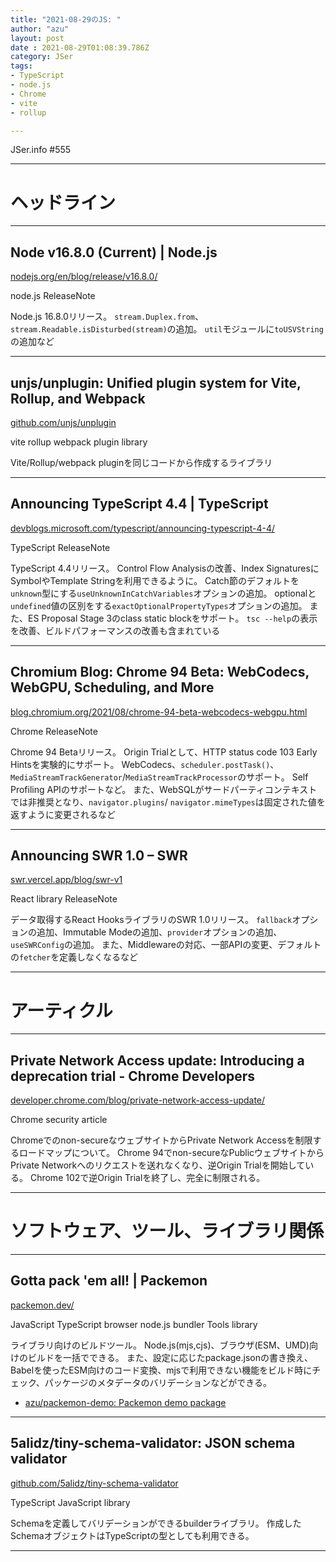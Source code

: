 ```yaml
---
title: "2021-08-29のJS: "
author: "azu"
layout: post
date : 2021-08-29T01:08:39.786Z
category: JSer
tags:
- TypeScript
- node.js
- Chrome
- vite
- rollup

---
```


JSer.info #555

----

<h1 class="site-genre">ヘッドライン</h1>

----

## Node v16.8.0 (Current) | Node.js
[nodejs.org/en/blog/release/v16.8.0/](https://nodejs.org/en/blog/release/v16.8.0/ "Node v16.8.0 (Current) | Node.js")
<p class="jser-tags jser-tag-icon"><span class="jser-tag">node.js</span> <span class="jser-tag">ReleaseNote</span></p>

Node.js 16.8.0リリース。
`stream.Duplex.from`、 `stream.Readable.isDisturbed(stream)`の追加。
`util`モジュールに`toUSVString`の追加など


----

## unjs/unplugin: Unified plugin system for Vite, Rollup, and Webpack
[github.com/unjs/unplugin](https://github.com/unjs/unplugin "unjs/unplugin: Unified plugin system for Vite, Rollup, and Webpack")
<p class="jser-tags jser-tag-icon"><span class="jser-tag">vite</span> <span class="jser-tag">rollup</span> <span class="jser-tag">webpack</span> <span class="jser-tag">plugin</span> <span class="jser-tag">library</span></p>

Vite/Rollup/webpack pluginを同じコードから作成するライブラリ


----

## Announcing TypeScript 4.4 | TypeScript
[devblogs.microsoft.com/typescript/announcing-typescript-4-4/](https://devblogs.microsoft.com/typescript/announcing-typescript-4-4/ "Announcing TypeScript 4.4 | TypeScript")
<p class="jser-tags jser-tag-icon"><span class="jser-tag">TypeScript</span> <span class="jser-tag">ReleaseNote</span></p>

TypeScript 4.4リリース。
Control Flow Analysisの改善、Index SignaturesにSymbolやTemplate Stringを利用できるように。
Catch節のデフォルトを`unknown`型にする`useUnknownInCatchVariables`オプションの追加。
optionalと`undefined`値の区別をする`exactOptionalPropertyTypes`オプションの追加。
また、ES Proposal Stage 3のclass static blockをサポート。
`tsc --help`の表示を改善、ビルドパフォーマンスの改善も含まれている


----

## Chromium Blog: Chrome 94 Beta: WebCodecs, WebGPU, Scheduling, and More
[blog.chromium.org/2021/08/chrome-94-beta-webcodecs-webgpu.html](https://blog.chromium.org/2021/08/chrome-94-beta-webcodecs-webgpu.html "Chromium Blog: Chrome 94 Beta: WebCodecs, WebGPU, Scheduling, and More")
<p class="jser-tags jser-tag-icon"><span class="jser-tag">Chrome</span> <span class="jser-tag">ReleaseNote</span></p>

Chrome 94 Betaリリース。
Origin Trialとして、HTTP status code 103 Early Hintsを実験的にサポート。
WebCodecs、`scheduler.postTask()`、`MediaStreamTrackGenerator`/`MediaStreamTrackProcessor`のサポート。
Self Profiling APIのサポートなど。
また、WebSQLがサードパーティコンテキストでは非推奨となり、`navigator.plugins`/ `navigator.mimeTypes`は固定された値を返すように変更されるなど


----

## Announcing SWR 1.0 – SWR
[swr.vercel.app/blog/swr-v1](https://swr.vercel.app/blog/swr-v1 "Announcing SWR 1.0 – SWR")
<p class="jser-tags jser-tag-icon"><span class="jser-tag">React</span> <span class="jser-tag">library</span> <span class="jser-tag">ReleaseNote</span></p>

データ取得するReact HooksライブラリのSWR 1.0リリース。
`fallback`オプションの追加、Immutable Modeの追加、`provider`オプションの追加、`useSWRConfig`の追加。
また、Middlewareの対応、一部APIの変更、デフォルトの`fetcher`を定義しなくなるなど


----
<h1 class="site-genre">アーティクル</h1>

----

## Private Network Access update: Introducing a deprecation trial - Chrome Developers
[developer.chrome.com/blog/private-network-access-update/](https://developer.chrome.com/blog/private-network-access-update/ "Private Network Access update: Introducing a deprecation trial - Chrome Developers")
<p class="jser-tags jser-tag-icon"><span class="jser-tag">Chrome</span> <span class="jser-tag">security</span> <span class="jser-tag">article</span></p>

Chromeでのnon-secureなウェブサイトからPrivate Network Accessを制限するロードマップについて。
Chrome 94でnon-secureなPublicウェブサイトからPrivate Networkへのリクエストを送れなくなり、逆Origin Trialを開始している。
Chrome 102で逆Origin Trialを終了し、完全に制限される。


----
<h1 class="site-genre">ソフトウェア、ツール、ライブラリ関係</h1>

----

## Gotta pack &#039;em all! | Packemon
[packemon.dev/](https://packemon.dev/ "Gotta pack &#039;em all! | Packemon")
<p class="jser-tags jser-tag-icon"><span class="jser-tag">JavaScript</span> <span class="jser-tag">TypeScript</span> <span class="jser-tag">browser</span> <span class="jser-tag">node.js</span> <span class="jser-tag">bundler</span> <span class="jser-tag">Tools</span> <span class="jser-tag">library</span></p>

ライブラリ向けのビルドツール。
Node.js(mjs,cjs)、ブラウザ(ESM、UMD)向けのビルドを一括でできる。
また、設定に応じたpackage.jsonの書き換え、Babelを使ったESM向けのコード変換、mjsで利用できない機能をビルド時にチェック、パッケージのメタデータのバリデーションなどができる。

- [azu/packemon-demo: Packemon demo package](https://github.com/azu/packemon-demo "azu/packemon-demo: Packemon demo package")

----

## 5alidz/tiny-schema-validator: JSON schema validator
[github.com/5alidz/tiny-schema-validator](https://github.com/5alidz/tiny-schema-validator "5alidz/tiny-schema-validator: JSON schema validator")
<p class="jser-tags jser-tag-icon"><span class="jser-tag">TypeScript</span> <span class="jser-tag">JavaScript</span> <span class="jser-tag">library</span></p>

Schemaを定義してバリデーションができるbuilderライブラリ。
作成したSchemaオブジェクトはTypeScriptの型としても利用できる。


----
